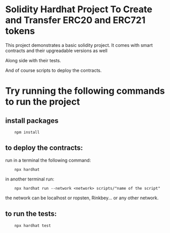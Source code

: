 # Solidity Hardhat Project To Create and Transfer ERC20 and ERC721 tokens

This project demonstrates a basic solidity project. It comes with smart contracts and their upgreadable versions as well

Along side with their tests.

And of course scripts to deploy the contracts.

# Try running the following commands to run the project

## install packages
```shell
	npm install
```

## to deploy the contracts:

run in a terminal the following command:
```shell
	npx hardhat
```

in another terminal run:
```shell
	npx hardhat run --network <network> scripts/"name of the script"
```

the network can be localhost or ropsten, Rinkbey... or any other network. 

## to run the tests:
```shell
	npx hardhat test
```
